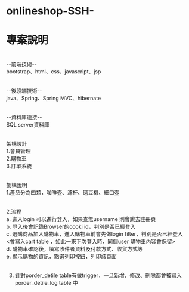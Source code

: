 # onlineshop-SSH-
<h1>專案說明</h1>
<br>
--前端技術--<br>
bootstrap、html、css、javascript、jsp<br><br>

--後段端技術--<br>
java、Spring、Spring MVC、hibernate<br><br>

--資料庫連接--<br>
SQL server資料庫<br><br>

架構設計<br>
1.會員管理<br>
2.購物車<br>
3.訂單系統<br><br>

架構說明<br>
1.產品分為四類，咖啡壺、濾杯、磨豆機、細口壺<br><br>

2.流程<br>
a. 進入login 可以進行登入，如果查無username 則會跳去註冊頁<br>
b. 登入後會記錄Browser的cooki id，判別是否已經登入<br>
c. 選購商品加入購物車，進入購物車前會先做login filter，判別是否已經登入<br>
    <會寫入cart table ，如此一來下次登入時，同個user 購物車內容會保留><br>
d. 購物車確認後，填寫收件者資料及付款方式、收貨方式等<br>
e. 顯示購物的資訊，點選列印按鈕，列印該頁面<br><br>

3. 針對porder_detile table有做trigger，一旦新增、修改、刪除都會被寫入porder_detile_log table 中
